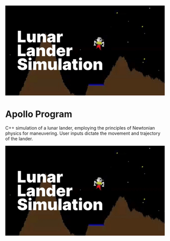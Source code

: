 ![Banner](docs/banner.png)
# Apollo Program

C++ simulation of a lunar lander, employing the principles of Newtonian physics for maneuvering. User inputs dictate the movement and trajectory of the lander.

![Banner](docs/banner.webp)
